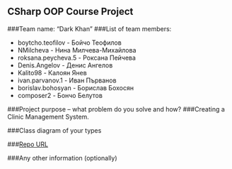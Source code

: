 ## CSharp OOP Course Project
###Team name: “Dark Khan”
###List of team members:
- boytcho.teofilov - Бойчо Теофилов
- NMilcheva - Нина Милчева-Михайлова
- roksana.peycheva.5 - Роксана Пейчева
- Denis.Angelov - Денис Ангелов
- Kalito98 - Калоян Янев
- ivan.parvanov.1 - Иван Първанов
- borislav.bohosyan - Борислав Бохосян
- composer2 - Бончо Белутов

###Project purpose – what problem do you solve and how?
###Creating a Clinic Management System.

###Class diagram of your types

###[Repo URL]

###Any other information (optionally)

[Repo URL]: https://github.com/Kalito98/CSharpOOPTeamDarkKahn/